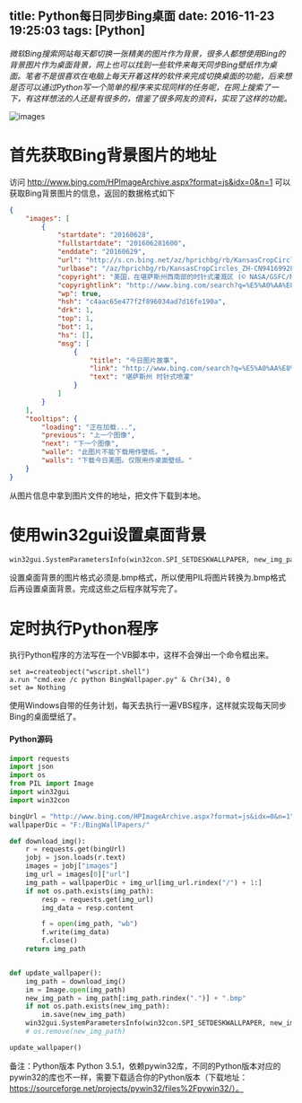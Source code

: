 title: Python每日同步Bing桌面
date: 2016-11-23 19:25:03
tags: [Python]
---
*微软Bing搜索网站每天都切换一张精美的图片作为背景，很多人都想使用Bing的背景图片作为桌面背景，网上也可以找到一些软件来每天同步Bing壁纸作为桌面。笔者不是很喜欢在电脑上每天开着这样的软件来完成切换桌面的功能，后来想是否可以通过Python写一个简单的程序来实现同样的任务呢，在网上搜索了一下，有这样想法的人还是有很多的，借鉴了很多网友的资料，实现了这样的功能。*

![images](http://od178u7fa.bkt.clouddn.com/BluePondJapan_ZH-CN9068810300_1920x1080.jpg)

<!-- more -->

# 首先获取Bing背景图片的地址

访问 http://www.bing.com/HPImageArchive.aspx?format=js&idx=0&n=1 可以获取Bing背景图片的信息，返回的数据格式如下
``` json
{
    "images": [
        {
            "startdate": "20160628",
            "fullstartdate": "201606281600",
            "enddate": "20160629",
            "url": "http://s.cn.bing.net/az/hprichbg/rb/KansasCropCircles_ZH-CN9416992875_1920x1080.jpg",
            "urlbase": "/az/hprichbg/rb/KansasCropCircles_ZH-CN9416992875",
            "copyright": "美国，在堪萨斯州西南部的时针式灌溉区 (© NASA/GSFC/METI/ERSDAC/JAROS, and U.S./Japan ASTER Science Team)",
            "copyrightlink": "http://www.bing.com/search?q=%E5%A0%AA%E8%90%A8%E6%96%AF%E5%B7%9E+%E6%97%B6%E9%92%88%E5%BC%8F%E5%96%B7%E7%81%8C&form=hpcapt&mkt=zh-cn",
            "wp": true,
            "hsh": "c4aac65e477f2f896034ad7d16fe190a",
            "drk": 1,
            "top": 1,
            "bot": 1,
            "hs": [],
            "msg": [
                {
                    "title": "今日图片故事",
                    "link": "http://www.bing.com/search?q=%E5%A0%AA%E8%90%A8%E6%96%AF%E5%B7%9E+%E6%97%B6%E9%92%88%E5%BC%8F%E5%96%B7%E7%81%8C&form=pgbar1&mkt=zh-cn",
                    "text": "堪萨斯州 时针式喷灌"
                }
            ]
        }
    ],
    "tooltips": {
        "loading": "正在加载...",
        "previous": "上一个图像",
        "next": "下一个图像",
        "walle": "此图片不能下载用作壁纸。",
        "walls": "下载今日美图。仅限用作桌面壁纸。"
    }
}
```
从图片信息中拿到图片文件的地址，把文件下载到本地。

# 使用win32gui设置桌面背景
``` Python
win32gui.SystemParametersInfo(win32con.SPI_SETDESKWALLPAPER, new_img_path, 1 + 2)
```
设置桌面背景的图片格式必须是.bmp格式，所以使用PIL将图片转换为.bmp格式后再设置桌面背景。完成这些之后程序就写完了。

# 定时执行Python程序
执行Python程序的方法写在一个VB脚本中，这样不会弹出一个命令框出来。
```
set a=createobject("wscript.shell")
a.run "cmd.exe /c python BingWallpaper.py" & Chr(34), 0
set a= Nothing

```
使用Windows自带的任务计划，每天去执行一遍VBS程序，这样就实现每天同步Bing的桌面壁纸了。


#### Python源码
``` Python
import requests
import json
import os
from PIL import Image
import win32gui
import win32con

bingUrl = "http://www.bing.com/HPImageArchive.aspx?format=js&idx=0&n=1"
wallpaperDic = "F:/BingWallPapers/"

def download_img():
    r = requests.get(bingUrl)
    jobj = json.loads(r.text)
    images = jobj["images"]
    img_url = images[0]["url"]
    img_path = wallpaperDic + img_url[img_url.rindex("/") + 1:]
    if not os.path.exists(img_path):
        resp = requests.get(img_url)
        img_data = resp.content

        f = open(img_path, "wb")
        f.write(img_data)
        f.close()
    return img_path


def update_wallpaper():
    img_path = download_img()
    im = Image.open(img_path)
    new_img_path = img_path[:img_path.rindex(".")] + ".bmp"
    if not os.path.exists(new_img_path):
        im.save(new_img_path)
    win32gui.SystemParametersInfo(win32con.SPI_SETDESKWALLPAPER, new_img_path, 1 + 2)
    # os.remove(new_img_path)

update_wallpaper()

```
备注：Python版本 Python 3.5.1，依赖pywin32库，不同的Python版本对应的pywin32的库也不一样，需要下载适合你的Python版本（下载地址：https://sourceforge.net/projects/pywin32/files%2Fpywin32/）。
